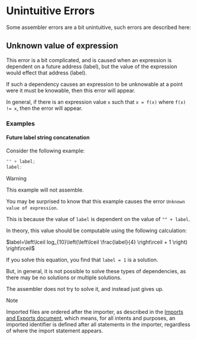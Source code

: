 # Unintuitive Errors

Some assembler errors are a bit unintuitive, such errors are described here:

## Unknown value of expression

This error is a bit complicated, and is caused when an expression is dependent on a future address (label), but the value of the expression would effect that address (label).

If such a dependency causes an expression to be unknowable at a point were it must be knowable, then this error will appear.

In general, if there is an expression value `x` such that `x = f(x)` where `f(x) != x`, then the error will appear.

### Examples

#### Future label string concatenation
Consider the following example:

```c
"" + label;
label:
```
> [!WARNING]
> This example will not assemble.

You may be surprised to know that this example causes the error `Unknown value of expression`.

This is because the value of `label` is dependent on the value of `"" + label`.

In theory, this value should be computable using the following calculation:

$`label=\left\lceil log_{10}\left(\left\lceil \frac{label}{4} \right\rceil + 1 \right) \right\rceil`$

If you solve this equation, you find that `label = 1` is a solution.

But, in general, it is not possible to solve these types of dependencies, as there may be no solutions or multiple solutions.

The assembler does not try to solve it, and instead just gives up.

> [!NOTE]
> Imported files are ordered after the importer, as described in the [Imports and Exports document](imports-and-exports.md#imports-structure-in-machine-code), which means, for all intents and purposes, an imported identifier is defined after all statements in the importer, regardless of where the import statement appears.
